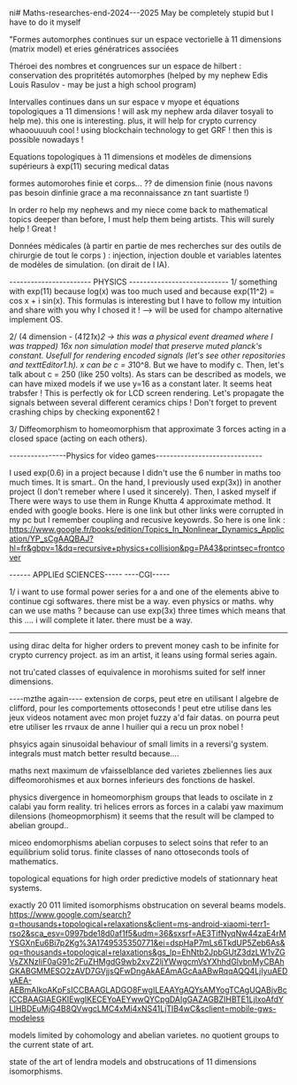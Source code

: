 ni# Maths-researches-end-2024---2025
May be completely stupid but I have to do it myself

"Formes automorphes continues sur un espace vectorielle à 11 dimensions (matrix model) et
eries génératrices associées

Théroei des nombres et congruences sur un espace de hilbert : conservation des 
propritétés automorphes (helped by my nephew Edis Louis Rasulov - may be just a high school program)

Intervalles continues dans un sur espace v myope et équations topologiques a 11 dimensions ! will ask my nephew arda dilaver tosyali to help me). this one is interesting. plus, it will help for crypto currency 
whaoouuuuh cool ! using blockchain technology to get GRF ! then this is possible nowadays !

Equations topologiques à 11 dimensions et modèles de dimensions supérieurs à exp(11)
securing medical datas

formes automorohes finie et corps... ?? de dimension finie (nous navons pas besoin dinfinie grace a ma reconnaissance zn tant suartiste !)

In order ro help my nephews and my niece come back to mathematical topics deeper than before, I must help them being artists.
This will surely help ! Great !


Données médicales (à partir en partie de mes recherches sur des outils de chirurgie de tout le corps ) :
injection, injection double et variables latentes de modèles de simulation.  (on dirait de l IA).


----------------------- PHYSICS ----------------------------
 1/ something with exp(11) because log(x) was too much used and because exp(11^2) = cos x + i sin(x).
 This formulas is interesting but I have to follow my intuition and share with you why I chosed it !
 --> will be used for champo alternative implement OS.


 2/ (4 dimension - (4*1*2*1*x)*2 -> this was a physical event dreamed where I was trapped)
 16x non simulation model that preserve muted
 planck's constant. Usefull for rendering encoded signals (let's see other repositories and texttEditor1.h). x can be c = 3*10^8.
 But we have to modify c. Then, let's talk about c = 250 (like 250 volts). As stars can be described as models,
 we can have mixed models if we use y=16 as a constant later. It seems heat trabsfer ! This is perfectly ok for LCD screen rendering.
 Let's propagate the signals between several different ceramics chips ! Don't forget to prevent crashing chips by checking exponent62 !



3/ Diffeomorphism to homeomorphism that approximate 3 forces acting in a closed space (acting on each others).


----------------Physics for video games------------------------------

I used exp(0.6) in a project because I didn't use the 6 number in maths too much times. It is smart.. On the hand, I previously
used exp(3x)) in another project (I don't remeber where I used it sincerely). Then, I asked myself if There were ways to use
them in Runge Khutta 4 approximate method. It ended with google books. Here is one link but other links were corrupted in my pc but
I remember coupling and recusive keyowrds. So here is one link :
https://www.google.fr/books/edition/Topics_In_Nonlinear_Dynamics_Application/YP_sCgAAQBAJ?hl=fr&gbpv=1&dq=recursive+physics+collision&pg=PA43&printsec=frontcover





 ------ APPLIEd SCIENCES-----
 ----CGI-----

 1/ i want to use formal power series for a and one of the elements abive to continue cgi softwares. there mist be a way. even physics or maths. why can we use maths ? because can use exp(3x) three times which means that this .... i will complete it later. there must be a way.

 -------

 using dirac delta for higher orders to prevent money cash to be infinite for crypto currency project. as im an artist, it leans using formal series again.


 not tru'cated classes of equivalence in morohisms suited for self inner dimensions.


----mzthe again----
extension de corps, peut etre en utilisant l algebre de clifford, pour les comportements ottoseconds !
peut etre utilise dans les jeux videos notament avec mon projet fuzzy a'd fair datas. on pourra peut etre utiliser les rrvaux de anne l huilier qui a recu un prox nobel !

phsyics again
sinusoidal behaviour of small limits in a reversi'g system. integrals must match better resultd because....


maths next
maximum de vfaisselblance ded varietes zbeliennes lies aux diffeomorohismes et aux bornes inferieurs des fonctions de haskel.

physics
divergence in homeomorphism groups that leads to oscilate in z calabi yau form reality.  tri helices errors as forces in a calabi yaw maximum dilensions (homeopmorphism)
it seems that the result will be clamped to abelian groupd..


miceo endomorphisms abelian corpuses to select soins that refer to an equilibrium solid torus. finite classes of nano ottoseconds tools of mathematics.

topological equations for high order predictive models of stationnary heat systems.

exactly 20 011 limited isomorphisms obstrucation on several beams models. https://www.google.com/search?q=thousands+topological+relaxations&client=ms-android-xiaomi-terr1-rso2&sca_esv=0997bde18d0af1f5&udm=36&sxsrf=AE3TifNyqNw44zaE4rMYSGXnEu6Bi7p2Kg%3A1749535350771&ei=dspHaP7mLs6TkdUP5Zeb6As&oq=thousands+topological+relaxations&gs_lp=EhNtb2JpbGUtZ3dzLW1vZGVsZXNzIiF0aG91c2FuZHMgdG9wb2xvZ2ljYWwgcmVsYXhhdGlvbnMyCBAhGKABGMMESO2zAVD7GVjjsQFwDngAkAEAmAGcAaABwRqqAQQ4LjIyuAEDyAEA-AEBmAIkoAKpFsICCBAAGLADGO8FwgILEAAYgAQYsAMYogTCAgUQABjvBcICCBAAGIAEGKIEwgIKECEYoAEYwwQYCpgDAIgGAZAGBZIHBTE1LjIxoAfdYLIHBDEuMjG4B8QVwgcLMC4xMi4xNS41LjTIB4wC&sclient=mobile-gws-modeless


models limited by cohomology and abelian varietes. no quotient groups to the current state of art.

state of the art of lendra models and obstrucations of 11 dimensions isomorphisms.
